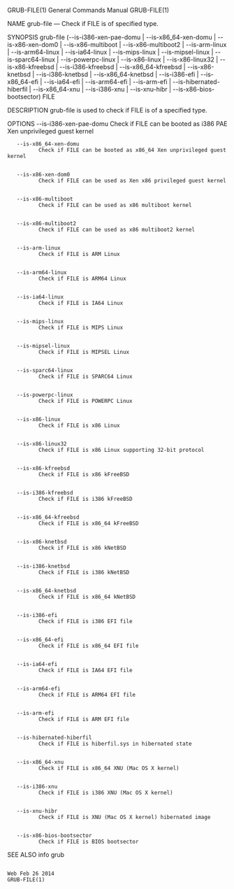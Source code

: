 GRUB-FILE(1)                                                                               General Commands Manual                                                                               GRUB-FILE(1)



NAME
       grub-file — Check if FILE is of specified type.


SYNOPSIS
       grub-file (--is-i386-xen-pae-domu | --is-x86_64-xen-domu |
                  --is-x86-xen-dom0 | --is-x86-multiboot |
                  --is-x86-multiboot2 | --is-arm-linux | --is-arm64-linux |
                  --is-ia64-linux | --is-mips-linux | --is-mipsel-linux |
                  --is-sparc64-linux | --is-powerpc-linux | --is-x86-linux |
                  --is-x86-linux32 | --is-x86-kfreebsd | --is-i386-kfreebsd |
                  --is-x86_64-kfreebsd | --is-x86-knetbsd |
                  --is-i386-knetbsd | --is-x86_64-knetbsd | --is-i386-efi |
                  --is-x86_64-efi | --is-ia64-efi | --is-arm64-efi |
                  --is-arm-efi | --is-hibernated-hiberfil | --is-x86_64-xnu |
                  --is-i386-xnu | --is-xnu-hibr | --is-x86-bios-bootsector)
                  FILE


DESCRIPTION
       grub-file is used to check if FILE is of a specified type.


OPTIONS
       --is-i386-xen-pae-domu
              Check if FILE can be booted as i386 PAE Xen unprivileged guest kernel


       --is-x86_64-xen-domu
              Check if FILE can be booted as x86_64 Xen unprivileged guest kernel


       --is-x86-xen-dom0
              Check if FILE can be used as Xen x86 privileged guest kernel


       --is-x86-multiboot
              Check if FILE can be used as x86 multiboot kernel


       --is-x86-multiboot2
              Check if FILE can be used as x86 multiboot2 kernel


       --is-arm-linux
              Check if FILE is ARM Linux


       --is-arm64-linux
              Check if FILE is ARM64 Linux


       --is-ia64-linux
              Check if FILE is IA64 Linux


       --is-mips-linux
              Check if FILE is MIPS Linux


       --is-mipsel-linux
              Check if FILE is MIPSEL Linux


       --is-sparc64-linux
              Check if FILE is SPARC64 Linux


       --is-powerpc-linux
              Check if FILE is POWERPC Linux


       --is-x86-linux
              Check if FILE is x86 Linux


       --is-x86-linux32
              Check if FILE is x86 Linux supporting 32-bit protocol


       --is-x86-kfreebsd
              Check if FILE is x86 kFreeBSD


       --is-i386-kfreebsd
              Check if FILE is i386 kFreeBSD


       --is-x86_64-kfreebsd
              Check if FILE is x86_64 kFreeBSD


       --is-x86-knetbsd
              Check if FILE is x86 kNetBSD


       --is-i386-knetbsd
              Check if FILE is i386 kNetBSD


       --is-x86_64-knetbsd
              Check if FILE is x86_64 kNetBSD


       --is-i386-efi
              Check if FILE is i386 EFI file


       --is-x86_64-efi
              Check if FILE is x86_64 EFI file


       --is-ia64-efi
              Check if FILE is IA64 EFI file


       --is-arm64-efi
              Check if FILE is ARM64 EFI file


       --is-arm-efi
              Check if FILE is ARM EFI file


       --is-hibernated-hiberfil
              Check if FILE is hiberfil.sys in hibernated state


       --is-x86_64-xnu
              Check if FILE is x86_64 XNU (Mac OS X kernel)


       --is-i386-xnu
              Check if FILE is i386 XNU (Mac OS X kernel)


       --is-xnu-hibr
              Check if FILE is XNU (Mac OS X kernel) hibernated image


       --is-x86-bios-bootsector
              Check if FILE is BIOS bootsector


SEE ALSO
       info grub



                                                                                               Web Feb 26 2014                                                                                   GRUB-FILE(1)

